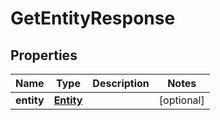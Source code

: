 

# GetEntityResponse


## Properties

| Name | Type | Description | Notes |
|------------ | ------------- | ------------- | -------------|
|**entity** | [**Entity**](Entity.md) |  |  [optional] |



